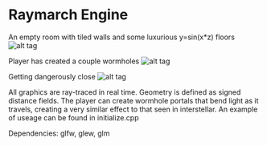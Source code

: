 # Raymarch Engine

An empty room with tiled walls and some luxurious y=sin(x*z) floors
![alt tag](http://i.imgur.com/n5JWmFI.png)

Player has created a couple wormholes
![alt tag](http://i.imgur.com/iwVP7II.png)

Getting dangerously close
![alt tag](http://i.imgur.com/R8AOVm9.png)

All graphics are ray-traced in real time. Geometry is defined as signed distance fields.
The player can create wormhole portals that bend light as it travels, creating a very similar effect to that seen in interstellar. 
An example of useage can be found in initialize.cpp

Dependencies: glfw, glew, glm
